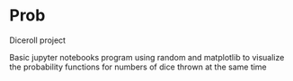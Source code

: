 # Prob
Diceroll project

Basic jupyter notebooks program using random and matplotlib to visualize the probability functions for numbers of dice thrown at the same time
